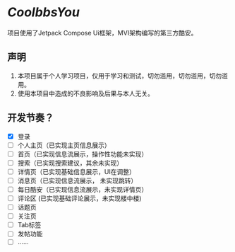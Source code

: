 # *CoolbbsYou*
项目使用了Jetpack Compose Ui框架，MVI架构编写的第三方酷安。

## 声明
1. 本项目属于个人学习项目，仅用于学习和测试，切勿滥用，切勿滥用，切勿滥用。
2. 使用本项目中造成的不良影响及后果与本人无关。

## 开发节奏？
- [X] 登录
- [ ] 个人主页（已实现主页信息展示）
- [ ] 首页（已实现信息流展示，操作性功能未实现）
- [ ] 搜索（已实现搜索建议，其余未实现）
- [ ] 详情页（已实现基础信息展示，UI在调整）
- [ ] 消息页（已实现信息流展示， 未实现跳转）
- [ ] 每日酷安（已实现信息流展示，未实现详情页）
- [ ] 评论区 (已实现基础评论展示，未实现楼中楼)
- [ ] 话题页
- [ ] 关注页
- [ ] Tab标签
- [ ] 发帖功能
- [ ] ......
